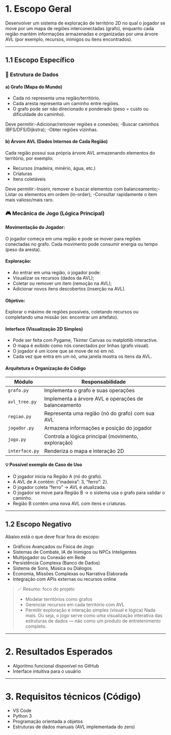 # 1. Escopo Geral
Desenvolver um sistema de exploração de território 2D no qual o jogador se move por um mapa de regiões interconectadas (grafo), enquanto cada região mantém informações armazenadas e organizadas por uma árvore AVL (por exemplo, recursos, inimigos ou itens encontrados).

---
## 1.1 Escopo Específico

### 🎲 Estrutura de Dados
#### a) Grafo (Mapa do Mundo)
- Cada nó representa uma região/território.
- Cada aresta representa um caminho entre regiões.
- O grafo pode ser não direcionado e ponderado (peso = custo ou dificuldade do caminho).

Deve permitir:-Adicionar/remover regiões e conexões; -Buscar caminhos (BFS/DFS/Dijkstra); -Obter regiões vizinhas.

#### b) Árvore AVL (Dados Internos de Cada Região)
Cada região possui sua própria árvore AVL armazenando elementos do território, por exemplo:
- Recursos (madeira, minério, água, etc.)
- Criaturas
- Itens coletáveis

Deve permitir:-Inserir, remover e buscar elementos com balanceamento;-Listar os elementos em ordem (in-order); -Consultar rapidamente o item mais valioso/mais raro.

### 🎮 Mecânica de Jogo (Lógica Principal)

#### Movimentação do Jogador:
O jogador começa em uma região e pode se mover para regiões conectadas no grafo.
Cada movimento pode consumir energia ou tempo (peso da aresta).

#### Exploração:
- Ao entrar em uma região, o jogador pode:
- Visualizar os recursos (dados da AVL);
- Coletar ou remover um item (remoção na AVL);
- Adicionar novos itens descobertos (inserção na AVL).

#### Objetivo:
Explorar o máximo de regiões possíveis, coletando recursos ou completando uma missão (ex: encontrar um artefato).

#### Interface (Visualização 2D Simples)

- Pode ser feita com Pygame, Tkinter Canvas ou matplotlib interactive.
- O mapa é exibido como nós conectados por linhas (grafo visual).
- O jogador é um ícone que se move de nó em nó.
- Cada vez que entra em um nó, uma janela mostra os itens da AVL.

#### Arquitetura e Organização do Código

| Módulo         | Responsabilidade                                     |
| -------------- | ---------------------------------------------------- |
| `grafo.py`     | Implementa o grafo e suas operações                  |
| `avl_tree.py`  | Implementa a árvore AVL e operações de balanceamento |
| `regiao.py`    | Representa uma região (nó do grafo) com sua AVL      |
| `jogador.py`   | Armazena informações e posição do jogador            |
| `jogo.py`      | Controla a lógica principal (movimento, exploração)  |
| `interface.py` | Renderiza o mapa e interação 2D                      |

#### 💡 Possível exemplo de Caso de Uso

- O jogador inicia na Região A (nó do grafo).
- A AVL de A contém: {“madeira”: 3, “ferro”: 2}.
- O jogador coleta “ferro” → AVL é atualizada.
- O jogador se move para Região B → o sistema usa o grafo para validar o caminho.
- Região B contém uma nova AVL com itens e criaturas.


---
## 1.2 Escopo Negativo
Abaixo está o que deve ficar fora do escopo:

- Gráficos Avançados ou Física de Jogo
- Sistemas de Combate, IA de Inimigos ou NPCs Inteligentes
- Multijogador ou Conexão em Rede
- Persistência Complexa (Banco de Dados)
- Sistema de Sons, Música ou Diálogos
- Economia, Missões Complexas ou Narrativa Elaborada
- Integração com APIs externas ou recursos online

> ✅ Resumo: foco do projeto
> - Modelar territórios como grafos
> - Gerenciar recursos em cada território com AVL
> - Permitir exploração e interação simples (visual e lógica)
> Nada mais.
> Ou seja, o jogo serve como uma visualização interativa das estruturas de dados — não como um produto de entretenimento completo.


---

# 2. Resultados Esperados

- Algoritmo funcional disponível no GitHub
- Interface intuitiva para o usuário

---

# 3. Requisitos técnicos (Código)
- VS Code
- Python 3
- Programação orientada a objetos
- Estruturas de dados manuais (AVL implementada do zero)

